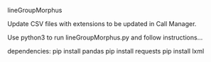 lineGroupMorphus

Update CSV files with extensions to be updated in Call Manager.

Use python3 to run lineGroupMorphus.py and follow instructions...

dependencies:
pip install pandas
pip install requests
pip install lxml
